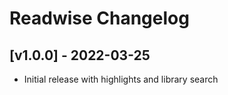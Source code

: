 # Readwise Changelog

## [v1.0.0] - 2022-03-25

- Initial release with highlights and library search
